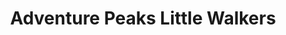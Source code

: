 ---
title: "Adventure Peaks Little Walkers"
url: /ambleside/adventure-peaks-little-walkers/
shop: Outdoor
---